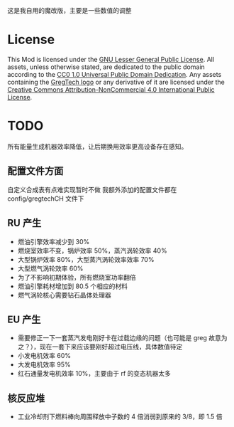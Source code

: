 这是我自用的魔改版，主要是一些数值的调整

# License

This Mod is licensed under the [GNU Lesser General Public License](LICENSE).
All assets, unless otherwise stated, are dedicated to the public domain
according to the [CC0 1.0 Universal Public Domain Dedication](src/main/resources/LICENSE.assets).
Any assets containing the [GregTech logo](src/main/resources/logos) or any
derivative of it are licensed under the
[Creative Commons Attribution-NonCommercial 4.0 International Public License](src/main/resources/LICENSE.logos).

# TODO
所有能量生成机器效率降低，让后期换用效率更高设备存在感知。

## 配置文件方面
自定义合成表有点难实现暂时不做
我额外添加的配置文件都在 config/gregtechCH 文件下

## RU 产生
- 燃油引擎效率减少到 30%
- 燃烧室效率不变，锅炉效率 50%，蒸汽涡轮效率 40%
- 大型锅炉效率 80%，大型蒸汽涡轮效率效率 70%
- 大型燃气涡轮效率 60%
- 为了不影响初期体验，所有燃烧室功率翻倍
- 燃油引擎耗材增加到 80.5 个相应的材料
- 燃气涡轮核心需要钻石晶体处理器

## EU 产生
- 需要修正一下一套蒸汽发电刚好卡在过载边缘的问题（也可能是 greg 故意为之？），现在一套下来应该要刚好超过电压线，具体数值待定
- 小发电机效率 60%
- 大发电机效率 95%
- 红石通量发电机效率 10%，主要由于 rf 的变态机器太多

## 核反应堆
- 工业冷却剂下燃料棒向周围释放中子数的 4 倍消弱到原来的 3/8，即 1.5 倍

